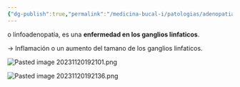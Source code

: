 ```yaml
---
{"dg-publish":true,"permalink":"/medicina-bucal-i/patologias/adenopatias/"}
---
```


o linfoadenopatía, es una **enfermedad en los ganglios linfaticos**. 

→ Inflamación o un aumento del tamano de los ganglios linfaticos.

![Pasted image 20231120192101.png](/img/user/Cirugia%20Bucal%20I/Medias/Pasted%20image%2020231120192101.png)

![Pasted image 20231120192136.png](/img/user/Cirugia%20Bucal%20I/Medias/Pasted%20image%2020231120192136.png)

